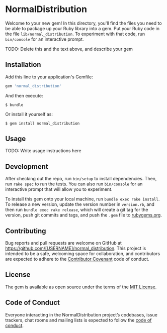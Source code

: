 # NormalDistribution

Welcome to your new gem! In this directory, you'll find the files you need to be able to package up your Ruby library into a gem. Put your Ruby code in the file `lib/normal_distribution`. To experiment with that code, run `bin/console` for an interactive prompt.

TODO: Delete this and the text above, and describe your gem

## Installation

Add this line to your application's Gemfile:

```ruby
gem 'normal_distribution'
```

And then execute:

    $ bundle

Or install it yourself as:

    $ gem install normal_distribution

## Usage

TODO: Write usage instructions here

## Development

After checking out the repo, run `bin/setup` to install dependencies. Then, run `rake spec` to run the tests. You can also run `bin/console` for an interactive prompt that will allow you to experiment.

To install this gem onto your local machine, run `bundle exec rake install`. To release a new version, update the version number in `version.rb`, and then run `bundle exec rake release`, which will create a git tag for the version, push git commits and tags, and push the `.gem` file to [rubygems.org](https://rubygems.org).

## Contributing

Bug reports and pull requests are welcome on GitHub at https://github.com/[USERNAME]/normal_distribution. This project is intended to be a safe, welcoming space for collaboration, and contributors are expected to adhere to the [Contributor Covenant](http://contributor-covenant.org) code of conduct.

## License

The gem is available as open source under the terms of the [MIT License](https://opensource.org/licenses/MIT).

## Code of Conduct

Everyone interacting in the NormalDistribution project’s codebases, issue trackers, chat rooms and mailing lists is expected to follow the [code of conduct](https://github.com/[USERNAME]/normal_distribution/blob/master/CODE_OF_CONDUCT.md).
